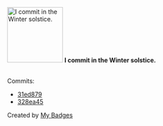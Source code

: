 <img src="https://my-badges.github.io/my-badges/winter-solstice-commits.png" alt="I commit in the Winter solstice." title="I commit in the Winter solstice." width="128">
<strong>I commit in the Winter solstice.</strong>
<br><br>

Commits:

- <a href="https://github.com/dwesh163/Module_293/commit/31ed87984fde7566f81220330db9a5cd0c623733">31ed879</a>
- <a href="https://github.com/dwesh163/Module_293/commit/328ea45cfca6bd66214a2af4ca97a83c775e231b">328ea45</a>


Created by <a href="https://github.com/my-badges/my-badges">My Badges</a>